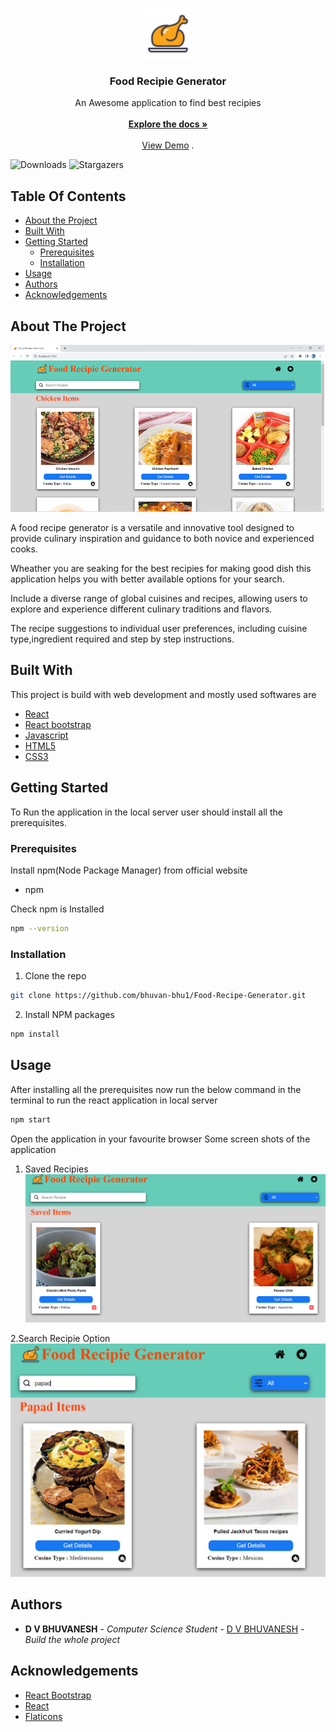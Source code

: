 <br/>
<p align="center">
  <a href="https://github.com/bhuvan-bhu1/Food-Recipe-Generator">
    <img src="src/images/food.svg" alt="Logo" width="80" height="80">
  </a>

  <h3 align="center">Food Recipie Generator</h3>

  <p align="center">
    An Awesome application to find best recipies
    <br/>
    <br/>
    <a href="https://drive.google.com/drive/folders/1gV2zvTFH-e0Ej3tHeU9pCMiSjl8TYNd7"><strong>Explore the docs »</strong></a>
    <br/>
    <br/>
    <a href="https://bhuvanfoodrecipieapp.netlify.app/">View Demo</a>
    .
  </p>
</p>

![Downloads](https://img.shields.io/github/downloads/bhuvan-bhu1/Food-Recipe-Generator/total) ![Stargazers](https://img.shields.io/github/stars/bhuvan-bhu1/Food-Recipe-Generator?style=social) 

## Table Of Contents

* [About the Project](#about-the-project)
* [Built With](#built-with)
* [Getting Started](#getting-started)
  * [Prerequisites](#prerequisites)
  * [Installation](#installation)
* [Usage](#usage)
* [Authors](#authors)
* [Acknowledgements](#acknowledgements)

## About The Project

![Screen Shot](src/images/screenshot.png)

A food recipe generator is a versatile and innovative tool designed to provide culinary inspiration and guidance to both novice and experienced cooks.

Wheather you are seaking for the best recipies for making good dish this application helps you with better available options for your search.

Include a diverse range of global cuisines and recipes, allowing users to explore and experience different culinary traditions and flavors. 

The recipe suggestions to individual user preferences, including cuisine type,ingredient required and step by step instructions. 


## Built With

This project is build with web development and mostly used softwares are

* [React](https://react.dev/)
* [React bootstrap](https://react-bootstrap.netlify.app/)
* [Javascript](https://www.javascript.com/)
* [HTML5](https://html.com/)
* [CSS3](https://www.w3.org/Style/CSS/Overview.en.html)

## Getting Started

To Run the application in the local server user should install all the prerequisites. 

### Prerequisites

Install npm(Node Package Manager) from official website 

* npm

Check npm is Installed

```sh
npm --version
```

### Installation

1. Clone the repo

```sh
git clone https://github.com/bhuvan-bhu1/Food-Recipe-Generator.git
```
2. Install NPM packages

```sh
npm install
```

## Usage

After installing all the prerequisites now run the below command in the terminal to run the react application in local server

```sh
npm start
```

Open the application in your favourite browser 
Some screen shots of the application
1. Saved Recipies
![Screen Shot](src/images/ss1.png)

2.Search Recipie Option
![Screen Shot](src/images/ss2.png)

## Authors

* **D V BHUVANESH** - *Computer Science Student* - [D V BHUVANESH](https://github.com/bhuvan-bhu1/) - *Build the whole project*

## Acknowledgements

* [React Bootstrap](https://react-bootstrap.netlify.app/)
* [React ](https://react.dev/)
* [Flaticons](https://www.flaticon.com/)

